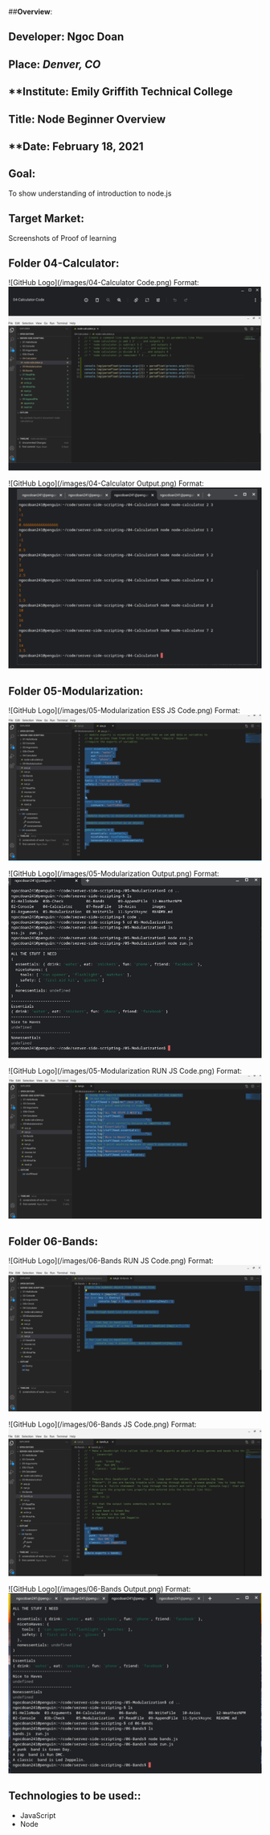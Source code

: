 ##**Overview**:
<br>


## **Developer**: Ngoc Doan
## **Place:** *Denver, CO*
## **Institute: Emily Griffith Technical College
## **Title**: Node Beginner Overview  
## **Date: February 18, 2021

## **Goal**:
To show understanding of introduction to node.js 

## **Target Market**: 
Screenshots of Proof of learning

## **Folder 04-Calculator**:
![GitHub Logo](/images/04-Calculator Code.png)
Format: ![Alt Text](https://github.com/ndoan24/server-side-scripting-/blob/main/images/04-Calculator%20Code.png)

![GitHub Logo](/images/04-Calculator Output.png)
Format: ![Alt Text](https://github.com/ndoan24/server-side-scripting-/blob/main/images/04-Calculator%20Output.png)


## **Folder 05-Modularization**:
![GitHub Logo](/images/05-Modularization ESS JS Code.png)
Format: ![Alt Text](https://github.com/ndoan24/server-side-scripting-/blob/main/images/05-Modularization%20ESS%20JS%20Code.png)

![GitHub Logo](/images/05-Modularization Output.png)
Format: ![Alt Text](https://github.com/ndoan24/server-side-scripting-/blob/main/images/05-Modularization%20Output.png)

![GitHub Logo](/images/05-Modularization RUN JS Code.png)
Format: ![Alt Text](https://github.com/ndoan24/server-side-scripting-/blob/main/images/05-Modularization%20RUN%20JS%20Code.png)



## **Folder 06-Bands**:
![GitHub Logo](/images/06-Bands RUN JS Code.png)
Format: ![Alt Text](https://github.com/ndoan24/server-side-scripting-/blob/main/images/06-Bands%20RUN%20JS%20Code.png)

![GitHub Logo](/images/06-Bands JS Code.png)
Format: ![Alt Text](https://github.com/ndoan24/server-side-scripting-/blob/main/images/06-Bands%20JS%20Code.png)

![GitHub Logo](/images/06-Bands Output.png)
Format: ![Alt Text](https://github.com/ndoan24/server-side-scripting-/blob/main/images/06-Bands%20Output.png)



## **Technologies to be used:**:
* JavaScript
* Node


